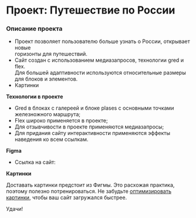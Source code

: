 # Проект: Путешествие по России

### Описание проекта
* Проект позволяет пользователю больше узнать о России, открывает новые  
горизонты для путешествий.
* Сайт создан с использованием медиазапросов, технологии gred и flex.  
Для большей адаптивности используются относительные размеры для блоков и элементов.
* Картинки

**Технологии в проекте**

* Gred в блоках с галереей и блоке plases с основными точками железножного маршрута;
* Flex широко применяется в проекте;
* Для отзывчивости в проекте применяются медиазапросы;
* Для придания сайту интерактивности применяются эффекты наведения ко всем ссылкам.


**Figma**

* Ссылка на сайт:

**Картинки**

Доставать картинки предстоит из Фигмы. Это расхожая практика, поэтому полезно потренироваться.
Не забудьте [оптимизировать картинки](https://tinypng.com/), чтобы ваш сайт загружался быстрее.

Удачи!
